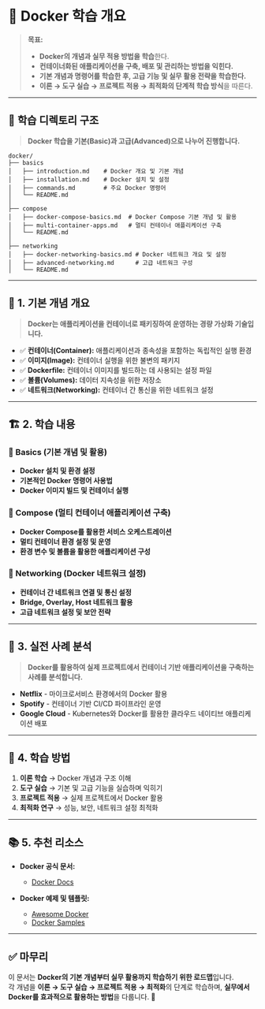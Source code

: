 # 📂 Docker 학습 개요

> **목표:**  
> - **Docker의 개념과 실무 적용 방법을 학습**한다.  
> - **컨테이너화된 애플리케이션을 구축, 배포 및 관리하는 방법을 익힌다.**  
> - **기본 개념과 명령어를 학습한 후, 고급 기능 및 실무 활용 전략을 학습한다.**  
> - **이론 → 도구 실습 → 프로젝트 적용 → 최적화의 단계적 학습 방식**을 따른다.  

---

## 📂 **학습 디렉토리 구조**  
> **Docker 학습을 기본(Basic)과 고급(Advanced)으로 나누어 진행합니다.**  

```
docker/
├── basics
│   ├── introduction.md    # Docker 개요 및 기본 개념
│   ├── installation.md    # Docker 설치 및 설정
│   ├── commands.md        # 주요 Docker 명령어
│   └── README.md
│
├── compose
│   ├── docker-compose-basics.md  # Docker Compose 기본 개념 및 활용
│   ├── multi-container-apps.md   # 멀티 컨테이너 애플리케이션 구축
│   └── README.md
│
├── networking
│   ├── docker-networking-basics.md # Docker 네트워크 개요 및 설정
│   ├── advanced-networking.md      # 고급 네트워크 구성
│   └── README.md
```

---

## 📖 **1. 기본 개념 개요**
> **Docker는 애플리케이션을 컨테이너로 패키징하여 운영하는 경량 가상화 기술입니다.**

- ✅ **컨테이너(Container):** 애플리케이션과 종속성을 포함하는 독립적인 실행 환경  
- ✅ **이미지(Image):** 컨테이너 실행을 위한 불변의 패키지  
- ✅ **Dockerfile:** 컨테이너 이미지를 빌드하는 데 사용되는 설정 파일  
- ✅ **볼륨(Volumes):** 데이터 지속성을 위한 저장소  
- ✅ **네트워크(Networking):** 컨테이너 간 통신을 위한 네트워크 설정  

---

## 🏗 **2. 학습 내용**
### 📌 Basics (기본 개념 및 활용)
- **Docker 설치 및 환경 설정**
- **기본적인 Docker 명령어 사용법**
- **Docker 이미지 빌드 및 컨테이너 실행**

### 📌 Compose (멀티 컨테이너 애플리케이션 구축)
- **Docker Compose를 활용한 서비스 오케스트레이션**
- **멀티 컨테이너 환경 설정 및 운영**
- **환경 변수 및 볼륨을 활용한 애플리케이션 구성**

### 📌 Networking (Docker 네트워크 설정)
- **컨테이너 간 네트워크 연결 및 통신 설정**
- **Bridge, Overlay, Host 네트워크 활용**
- **고급 네트워크 설정 및 보안 전략**

---

## 🚀 **3. 실전 사례 분석**
> **Docker를 활용하여 실제 프로젝트에서 컨테이너 기반 애플리케이션을 구축하는 사례를 분석합니다.**

- **Netflix** - 마이크로서비스 환경에서의 Docker 활용  
- **Spotify** - 컨테이너 기반 CI/CD 파이프라인 운영  
- **Google Cloud** - Kubernetes와 Docker를 활용한 클라우드 네이티브 애플리케이션 배포  

---

## 🎯 **4. 학습 방법**
1. **이론 학습** → Docker 개념과 구조 이해  
2. **도구 실습** → 기본 및 고급 기능을 실습하며 익히기  
3. **프로젝트 적용** → 실제 프로젝트에서 Docker 활용  
4. **최적화 연구** → 성능, 보안, 네트워크 설정 최적화  

---

## 📚 **5. 추천 리소스**
- **Docker 공식 문서:**  
  - [Docker Docs](https://docs.docker.com/)  

- **Docker 예제 및 템플릿:**  
  - [Awesome Docker](https://github.com/veggiemonk/awesome-docker)  
  - [Docker Samples](https://github.com/docker/docker-samples)  

---

## ✅ **마무리**
이 문서는 **Docker의 기본 개념부터 실무 활용까지 학습하기 위한 로드맵**입니다.  
각 개념을 **이론 → 도구 실습 → 프로젝트 적용 → 최적화**의 단계로 학습하며, **실무에서 Docker를 효과적으로 활용하는 방법**을 다룹니다. 🚀

